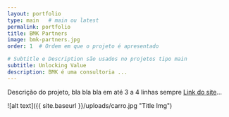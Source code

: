 ```yaml
---
layout: portfolio  
type: main   # main ou latest
permalink: portfolio 
title: BMK Partners 
image: bmk-partners.jpg 
order: 1  # Ordem em que o projeto é apresentado

# Subtitle e Description são usados no projetos tipo main
subtitle: Unlocking Value
description: BMK é uma consultoria ...
---
```


Descrição do projeto, bla bla bla em até 3 a 4 linhas sempre [Link do site](www.linkdesite.com)...

<!-- # Exemplo de imagem -->
![alt text]({{ site.baseurl }}/uploads/carro.jpg "Title Img")
